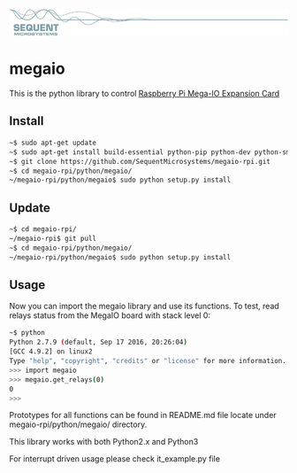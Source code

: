 
[![megaio-rpi](res/sequent.jpg)](https://www.sequentmicrosystems.com/megaio.html)

# megaio

This is the python library to control [Raspberry Pi Mega-IO Expansion Card](https://www.sequentmicrosystems.com/megaio.html)

## Install

```bash
~$ sudo apt-get update
~$ sudo apt-get install build-essential python-pip python-dev python-smbus git
~$ git clone https://github.com/SequentMicrosystems/megaio-rpi.git
~$ cd megaio-rpi/python/megaio/
~/megaio-rpi/python/megaio$ sudo python setup.py install
```
## Update

```bash
~$ cd megaio-rpi/
~/megaio-rpi$ git pull
~$ cd megaio-rpi/python/megaio/
~/megaio-rpi/python/megaio$ sudo python setup.py install
```

## Usage 

Now you can import the megaio library and use its functions. To test, read relays status from the MegaIO board with stack level 0:

```bash
~$ python
Python 2.7.9 (default, Sep 17 2016, 20:26:04)
[GCC 4.9.2] on linux2
Type "help", "copyright", "credits" or "license" for more information.
>>> import megaio
>>> megaio.get_relays(0)
0
>>>
```
Prototypes for all functions can be found in README.md file locate under megaio-rpi/python/megaio/ directory. 

This library works with both Python2.x and Python3

For interrupt driven usage please check it_example.py file
